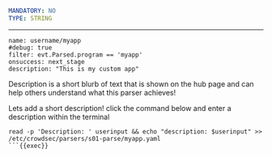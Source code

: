 ```yaml
MANDATORY: NO
TYPE: STRING
```
---
```yaml{5}
name: username/myapp
#debug: true
filter: evt.Parsed.program == 'myapp'
onsuccess: next_stage
description: "This is my custom app"
```

Description is a short blurb of text that is shown on the hub page and can help others understand what this parser achieves!

Lets add a short description! click the command below and enter a description within the terminal
```
read -p 'Description: ' userinput && echo "description: $userinput" >> /etc/crowdsec/parsers/s01-parse/myapp.yaml
```{{exec}}
